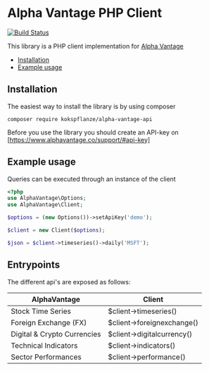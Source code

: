 # Alpha Vantage PHP Client

[![Build Status](https://travis-ci.org/kokspflanze/alpha-vantage-api.svg?branch=master)](https://travis-ci.org/kokspflanze/alpha-vantage-api)

This library is a PHP client implementation for [Alpha Vantage](http://alphavantage.co)

* [Installation](#installation)
* [Example usage](#example-usage)

Installation
---

The easiest way to install the library is by using composer
```
composer require kokspflanze/alpha-vantage-api

```

Before you use the library you should create an API-key on [https://www.alphavantage.co/support/#api-key] 


Example usage
---

Queries can be executed through an instance of the client

```php
<?php
use AlphaVantage\Options;
use AlphaVantage\Client;

$options = (new Options())->setApiKey('demo');

$client = new Client($options);

$json = $client->timeseries()->daily('MSFT');

```

Entrypoints
---
The different api's are exposed as follows:

| AlphaVantage                | Client          |
|-----------------------------|-----------------|
| Stock Time Series           | $client->timeseries()      |
| Foreign Exchange (FX)       | $client->foreignexchange() |
| Digital & Crypto Currencies | $client->digitalcurrency() |
| Technical Indicators        | $client->indicators()      |
| Sector Performances         | $client->performance()     |

